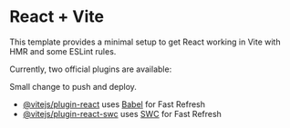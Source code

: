 # React + Vite

This template provides a minimal setup to get React working in Vite with HMR and some ESLint rules.

Currently, two official plugins are available:

Small change to push and deploy.

- [@vitejs/plugin-react](https://github.com/vitejs/vite-plugin-react/blob/main/packages/plugin-react/README.md) uses [Babel](https://babeljs.io/) for Fast Refresh
- [@vitejs/plugin-react-swc](https://github.com/vitejs/vite-plugin-react-swc) uses [SWC](https://swc.rs/) for Fast Refresh
